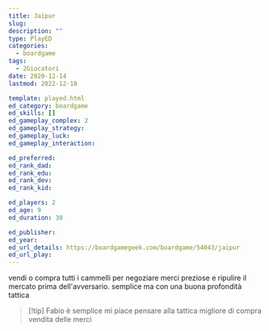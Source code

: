 ```yaml
---
title: Jaipur
slug: 
description: ""
type: PlayED
categories:
  - boardgame
tags:
  - 2Giocatori
date: 2020-12-14
lastmod: 2022-12-18

template: played.html
ed_category: boardgame
ed_skills: []
ed_gameplay_complex: 2
ed_gameplay_strategy: 
ed_gameplay_luck: 
ed_gameplay_interaction: 

ed_preferred: 
ed_rank_dad: 
ed_rank_edu: 
ed_rank_dev: 
ed_rank_kid: 

ed_players: 2
ed_age: 9
ed_duration: 30

ed_publisher: 
ed_year: 
ed_url_details: https://boardgamegeek.com/boardgame/54043/jaipur
ed_url_play: 
---
```



vendi o compra tutti i cammelli per negoziare merci preziose e ripulire il mercato prima dell'avversario.
semplice ma con una buona profondità tattica

> [!tip] Fabio
> è semplice mi piace pensare alla tattica migliore di compra vendita delle merci


